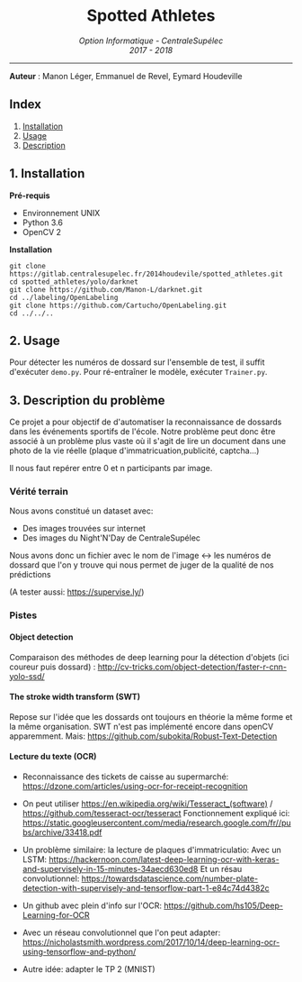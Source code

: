 <h1 align='center'> Spotted Athletes </h1>
<p align='center'>
<i>Option Informatique - CentraleSupélec <br>
2017 - 2018 <hr></i></p>

__Auteur__ : Manon Léger, Emmanuel de Revel, Eymard Houdeville<br>

## Index
1. [Installation](#installation)
2. [Usage](#usage)
3. [Description](#description)

## <a name="installation"></a>1. Installation
**Pré-requis**
+ Environnement UNIX
+ Python 3.6
+ OpenCV 2

**Installation**
```
git clone https://gitlab.centralesupelec.fr/2014houdevile/spotted_athletes.git
cd spotted_athletes/yolo/darknet
git clone https://github.com/Manon-L/darknet.git
cd ../labeling/OpenLabeling
git clone https://github.com/Cartucho/OpenLabeling.git
cd ../../..
```

## <a name="usage"></a>2. Usage
Pour détecter les numéros de dossard sur l'ensemble de test, il suffit d'exécuter `demo.py`.
Pour ré-entraîner le modèle, exécuter `Trainer.py`.

## <a name="description"></a>3. Description du problème
Ce projet a pour objectif de d'automatiser la reconnaissance de dossards dans les événements sportifs de l'école.
Notre problème peut donc être associé à un problème plus vaste où il s'agit de lire un document dans une photo de la vie réelle (plaque d'immatricuation,publicité, captcha...)

Il nous faut repérer entre 0 et n participants par image.

### Vérité terrain

Nous avons constitué un dataset avec:
- Des images trouvées sur internet
- Des images du Night'N'Day de CentraleSupélec

Nous avons donc un fichier avec le nom de l'image <-> les numéros de dossard que l'on y trouve qui nous permet de juger de la qualité de nos prédictions

(A tester aussi: https://supervise.ly/)

### Pistes

#### Object detection
Comparaison des méthodes de deep learning pour la détection d'objets (ici coureur puis dossard) : http://cv-tricks.com/object-detection/faster-r-cnn-yolo-ssd/

#### The stroke width transform (SWT)
Repose sur l'idée que les dossards ont toujours en théorie la même forme et la même organisation.
SWT n'est pas implémenté encore dans openCV apparemment. Mais: https://github.com/subokita/Robust-Text-Detection

#### Lecture du texte (OCR)

- Reconnaissance des tickets de caisse au supermarché: https://dzone.com/articles/using-ocr-for-receipt-recognition

- On peut utiliser https://en.wikipedia.org/wiki/Tesseract_(software) / https://github.com/tesseract-ocr/tesseract
Fonctionnement expliqué ici: https://static.googleusercontent.com/media/research.google.com/fr//pubs/archive/33418.pdf

- Un problème similaire: la lecture de plaques d'immatriculatio:
Avec un LSTM: https://hackernoon.com/latest-deep-learning-ocr-with-keras-and-supervisely-in-15-minutes-34aecd630ed8
Et un résau convolutionnel: https://towardsdatascience.com/number-plate-detection-with-supervisely-and-tensorflow-part-1-e84c74d4382c

- Un github avec plein d'info sur l'OCR: https://github.com/hs105/Deep-Learning-for-OCR
- Avec un réseau convolutionnel que l'on peut adapter: https://nicholastsmith.wordpress.com/2017/10/14/deep-learning-ocr-using-tensorflow-and-python/
- Autre idée: adapter le TP 2 (MNIST)


